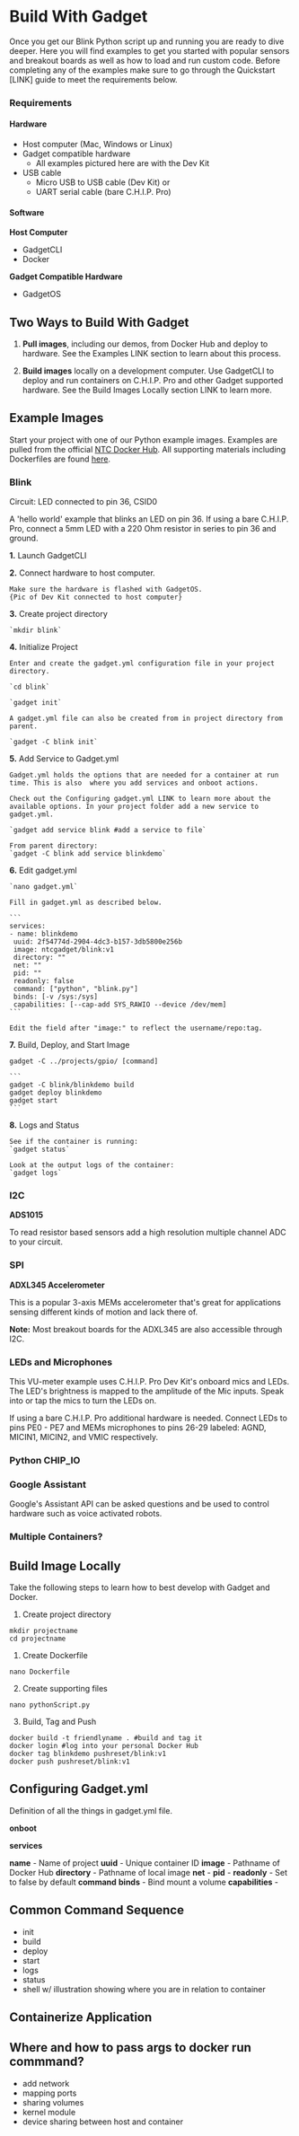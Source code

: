 # Build With Gadget 

Once you get our Blink Python script up and running you are ready to dive deeper. Here you will find examples to get you started with popular sensors and breakout boards as well as how to load and run custom code. Before completing any of the examples make sure to go through the Quickstart [LINK] guide to meet the requirements below. 

### Requirements

#### Hardware

* Host computer (Mac, Windows or Linux)
* Gadget compatible hardware
	* All examples pictured here are with the Dev Kit
* USB cable
	* Micro USB to USB cable (Dev Kit) 
	or
	* UART serial cable (bare C.H.I.P. Pro)

#### Software

**Host Computer**

* GadgetCLI 
* Docker

**Gadget Compatible Hardware**

* GadgetOS 

## Two Ways to Build With Gadget

1. **Pull images**, including our demos, from Docker Hub and deploy to hardware. See the Examples LINK section to learn about this process.

2. **Build images** locally on a development computer. Use GadgetCLI to deploy and run containers on C.H.I.P. Pro and other Gadget supported hardware. See the Build Images Locally section LINK to learn more.

## Example Images

Start your project with one of our Python example images. Examples are pulled from the official [NTC Docker Hub](https://hub.docker.com/r/ntcgadget/). All supporting materials including Dockerfiles are found [here](https://github.com/NextThingCo/Gadget-Docker-Examples). 

### Blink

Circuit: 
LED connected to pin 36, CSID0

A 'hello world' example that blinks an LED on pin 36. If using a bare C.H.I.P. Pro, connect a 5mm LED with a 220 Ohm resistor in series to pin 36 and ground. 

**1.** Launch GadgetCLI

**2.** Connect hardware to host computer.

	Make sure the hardware is flashed with GadgetOS.  
	{Pic of Dev Kit connected to host computer}

**3.** Create project directory

	`mkdir blink`

**4.** Initialize Project

	Enter and create the gadget.yml configuration file in your project directory.

	`cd blink`
	
	`gadget init`
	
	A gadget.yml file can also be created from in project directory from parent. 
	
	`gadget -C blink init`


**5.** Add Service to Gadget.yml

	Gadget.yml holds the options that are needed for a container at run time. This is also 	where you add services and onboot actions. 

	Check out the Configuring gadget.yml LINK to learn more about the available options. In your project folder add a new service to gadget.yml.  

	`gadget add service blink #add a service to file`
	
	From parent directory:
	`gadget -C blink add service blinkdemo`
	

**6.** Edit gadget.yml

	`nano gadget.yml`
	 
	Fill in gadget.yml as described below. 
	
	```
	services:
	- name: blinkdemo
 	 uuid: 2f54774d-2904-4dc3-b157-3db5800e256b
 	 image: ntcgadget/blink:v1 
 	 directory: ""
 	 net: ""
 	 pid: ""
 	 readonly: false
 	 command: ["python", "blink.py"]
 	 binds: [-v /sys:/sys]
 	 capabilities: [--cap-add SYS_RAWIO --device /dev/mem]
	```
	
	Edit the field after "image:" to reflect the username/repo:tag.

**7.** Build, Deploy, and Start Image

	gadget -C ../projects/gpio/ [command]

	```
	gadget -C blink/blinkdemo build 
	gadget deploy blinkdemo
	gadget start
	```
	
**8.** Logs and Status

	See if the container is running:
	`gadget status`
	
	Look at the output logs of the container:
	`gadget logs`
	

### I2C

**ADS1015**

To read resistor based sensors add a high resolution multiple channel ADC to your circuit.

### SPI

**ADXL345 Accelerometer**

This is a popular 3-axis MEMs accelerometer that's great for applications sensing different kinds of motion and lack there of.

**Note:** Most breakout boards for the ADXL345 are also accessible through I2C.

### LEDs and Microphones
This VU-meter example uses C.H.I.P. Pro Dev Kit's onboard mics and LEDs. The LED's brightness is mapped to the amplitude of the Mic inputs. Speak into or tap the mics to turn the LEDs on. 

If using a bare C.H.I.P. Pro additional hardware is needed. Connect LEDs to pins PE0 - PE7 and MEMs microphones to pins 26-29 labeled: AGND, MICIN1, MICIN2, and VMIC respectively.

### Python CHIP_IO

###  Google Assistant
Google's Assistant API can be asked questions and be used to control hardware such as voice activated robots. 

### Multiple Containers?

## Build Image Locally

Take the following steps to learn how to best develop with Gadget and Docker. 

1. Create project directory

```
mkdir projectname
cd projectname
```

1. Create Dockerfile

```
nano Dockerfile
```

2. Create supporting files

```
nano pythonScript.py
```

3. Build, Tag and Push

```
docker build -t friendlyname . #build and tag it 
docker login #log into your personal Docker Hub
docker tag blinkdemo pushreset/blink:v1
docker push pushreset/blink:v1

```
## Configuring Gadget.yml

Definition of all the things in gadget.yml file.

**onboot**

**services**

**name** - Name of project
**uuid** - Unique container ID
**image** - Pathname of Docker Hub 
**directory** - Pathname of local image
**net** - 
**pid** -
**readonly** - Set to false by default
**command**
**binds** - Bind mount a volume
**capabilities** - 

## Common Command Sequence

* init
* build 
* deploy
* start
* logs
* status
* shell w/ illustration showing where you are in relation to container

## Containerize Application


## Where and how to pass args to docker run commmand?

* add network 
* mapping ports
* sharing volumes
* kernel module
* device sharing between host and container

